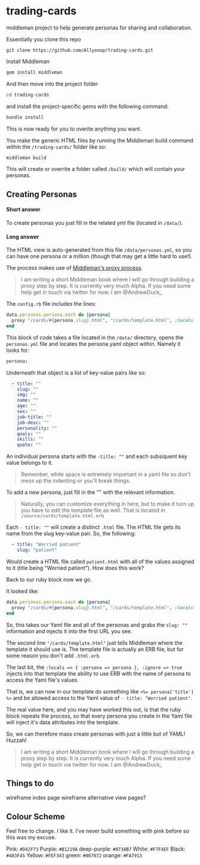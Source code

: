 # trading-cards

middleman project to help generate personas for sharing and collaboration.

Essentially you clone this repo 

```git
git clone https://github.com/Allyooop/trading-cards.git
```

Install Middleman

```ruby
gem install middleman
```

And then move into the project folder

```bash
cd trading-cards
```

and install the project-specific gems with the following command:

```bash
bundle install
```

This is now ready for you to overite anything you want.

You make the generic HTML files by running the Middleman build command within the ```/trading-cards/``` folder like so:

```bash
middleman build
```

This will create or overrite a folder called ```/build/``` which will contain your personas.

## Creating Personas

#### Short answer

To create personas you just fill in the related yml file (located in ```/data/```).

#### Long answer

The HTML view is auto-generated from this file ```/data/personas.yml```, so you can have one persona or a million (though that may get a little hard to use!).

The process makes use of [Middleman's proxy process](https://middlemanapp.com/advanced/dynamic_pages/).

> I am writing a short Middleman book where I will go through building a proxy step by step. It is currently very much Alpha. If you need some help get in touch via twitter for now. I am @AndrewDuck_

The ```config.rb``` file includes the lines:

```ruby
data.personas.persona.each do |persona|
  proxy "/cards/#{persona.slug}.html", "/cards/template.html", :locals => { :persona => persona }, :ignore => true
end
```

This block of code takes a file located in the ```/data/``` directory, opens the ```personas.yml``` file and locates the persona yaml object within. Namely it looks for:

```yaml
persona:
```

Underneath that object is a list of key-value pairs like so:

```yaml
  - title: ""
    slug: ""
    img: ""
    name: ""
    age: ""
    sex: ""
    job-title: ""
    job-desc: ""
    personality: ""
    goals: ""
    skills: ""
    quote: ""
```

An individual persona starts with the ```-title: ""``` and each subsiquent key value belongs to it.

> Remember, white space is extremely important in a yaml file so don't mess up the indenting or you'll break things.

To add a new persona, just fill in the "" with the relevant information.

> Naturally, you can customize everything in here, but to make it turn up you have to edit the template file as well. That is located in ```/source/cards/template.html.erb```

Each ```- title: ""``` will create a distinct ```.html``` file. The HTML file gets its name from the slug key-value pair. So, the following:

```yaml
  - title: "Worried patient"
    slug: "patient"
```

Would create a HTML file called ```patient.html``` with all of the values assigned to it (title being "Worried patient"). How does this work?

Back to our ruby block now we go.

It looked like:

```ruby
data.personas.persona.each do |persona|
  proxy "/cards/#{persona.slug}.html", "/cards/template.html", :locals => { :persona => persona }, :ignore => true
end
```

So, this takes our Yaml file and all of the personas and grabs the ```slug: ""``` information and injects it into the first URL you see.

The second line ```"/cards/template.html"``` just tells Middleman where the template it should use is. The template file is actually an ERB file, but for some reason you don't add ```.html.erb```.

The last bit, the ```:locals => { :persona => persona }, :ignore => true``` injects into that template the ability to use ERB with the name of persona to access the Yaml file's values.

That is, we can now in our template do something like ```<%= persona['title'] %>``` and be allowed access to the Yaml value of ```- title: "Worried patient"```.

The real value here, and you may have worked this out, is that the ruby block repeats the process, so that every persona you create in the Yaml file will inject it's data attributes into the template.

So, we can therefore mass create personas with just a little but of YAML! Huzzah!

> I am writing a short Middleman book where I will go through building a proxy step by step. It is currently very much Alpha. If you need some help get in touch via twitter for now. I am @AndrewDuck_

## Things to do

wireframe index page
wireframe alternative view pages?

## Colour Scheme

Feel free to change. I like it. I've never build something with pink before so this was my excuse.

Pink: ```#D42F73```
Purple: ```#B1219A```
deep-purple: ```#8738B7```
White: ```#F7F4EF```
Black: ```#403F45```
Yellow: ```#FEF343```
green: ```#007072```
orange: ```#FA7913```